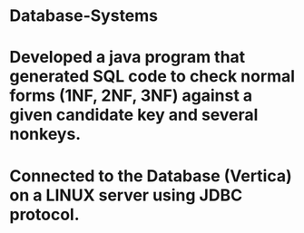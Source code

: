 # Database-Systems
#	Developed a java program that generated SQL code to check normal forms (1NF, 2NF, 3NF) against a given candidate key and several nonkeys.
#	Connected to the Database (Vertica) on a LINUX server using JDBC protocol.
